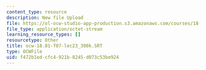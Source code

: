 ```yaml
---
content_type: resource
description: New file Upload
file: https://ol-ocw-studio-app-production.s3.amazonaws.com/courses/18-01sc-single-variable-calculus-fall-2010/f472b1edcfc4921b8245d073c53be924_ocw-18.01-f07-lec23_300k.SRT
file_type: application/octet-stream
learning_resource_types: []
resourcetype: Other
title: ocw-18.01-f07-lec23_300k.SRT
type: OCWFile
uid: f472b1ed-cfc4-921b-8245-d073c53be924
---
```

